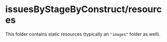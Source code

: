 # issuesByStageByConstruct/resources

This folder contains static resources (typically an `"images"` folder as well).
